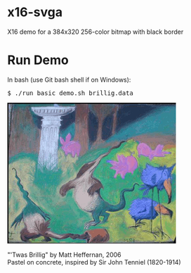 # x16-svga
X16 demo for a 384x320 256-color bitmap with black border

# Run Demo
In bash (use Git bash shell if on Windows):

<pre>$ ./run_basic_demo.sh brillig.data</pre>

![](brillig.gif)

"'Twas Brillig" by Matt Heffernan, 2006<br>
Pastel on concrete, inspired by Sir John Tenniel (1820-1914)
